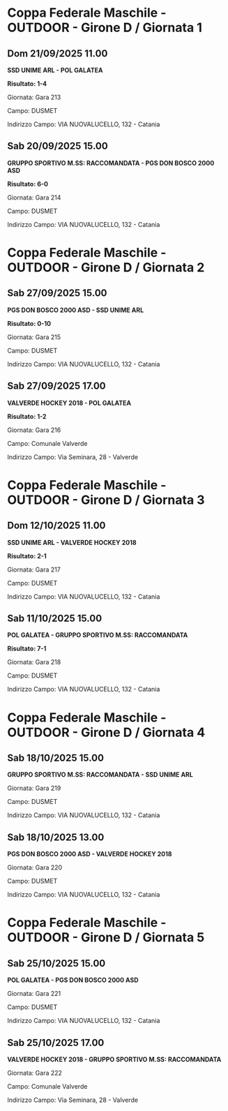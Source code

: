 # Coppa Federale Maschile - OUTDOOR  - Girone D / Giornata 1
## Dom 21/09/2025 11.00

<strong>SSD UNIME ARL - POL GALATEA</strong>

**Risultato: 1-4**

Giornata: Gara 213

Campo: DUSMET 

Indirizzo Campo:  VIA NUOVALUCELLO, 132 - Catania



## Sab 20/09/2025 15.00

<strong>GRUPPO SPORTIVO M.SS: RACCOMANDATA - PGS DON BOSCO 2000 ASD</strong>

**Risultato: 6-0**

Giornata: Gara 214

Campo: DUSMET 

Indirizzo Campo:  VIA NUOVALUCELLO, 132 - Catania


# Coppa Federale Maschile - OUTDOOR  - Girone D / Giornata 2
## Sab 27/09/2025 15.00

<strong>PGS DON BOSCO 2000 ASD - SSD UNIME ARL</strong>

**Risultato: 0-10**

Giornata: Gara 215

Campo: DUSMET 

Indirizzo Campo:  VIA NUOVALUCELLO, 132 - Catania



## Sab 27/09/2025 17.00

<strong>VALVERDE HOCKEY 2018 - POL GALATEA</strong>

**Risultato: 1-2**

Giornata: Gara 216

Campo: Comunale Valverde 

Indirizzo Campo:  Via Seminara, 28 - Valverde


# Coppa Federale Maschile - OUTDOOR  - Girone D / Giornata 3
## Dom 12/10/2025 11.00

<strong>SSD UNIME ARL - VALVERDE HOCKEY 2018</strong>

**Risultato: 2-1**

Giornata: Gara 217

Campo: DUSMET 

Indirizzo Campo:  VIA NUOVALUCELLO, 132 - Catania



## Sab 11/10/2025 15.00

<strong>POL GALATEA - GRUPPO SPORTIVO M.SS: RACCOMANDATA</strong>

**Risultato: 7-1**

Giornata: Gara 218

Campo: DUSMET 

Indirizzo Campo:  VIA NUOVALUCELLO, 132 - Catania


# Coppa Federale Maschile - OUTDOOR  - Girone D / Giornata 4
## Sab 18/10/2025 15.00

<strong>GRUPPO SPORTIVO M.SS: RACCOMANDATA - SSD UNIME ARL</strong>

Giornata: Gara 219

Campo: DUSMET 

Indirizzo Campo:  VIA NUOVALUCELLO, 132 - Catania



## Sab 18/10/2025 13.00

<strong>PGS DON BOSCO 2000 ASD - VALVERDE HOCKEY 2018</strong>

Giornata: Gara 220

Campo: DUSMET 

Indirizzo Campo:  VIA NUOVALUCELLO, 132 - Catania


# Coppa Federale Maschile - OUTDOOR  - Girone D / Giornata 5
## Sab 25/10/2025 15.00

<strong>POL GALATEA - PGS DON BOSCO 2000 ASD</strong>

Giornata: Gara 221

Campo: DUSMET 

Indirizzo Campo:  VIA NUOVALUCELLO, 132 - Catania



## Sab 25/10/2025 17.00

<strong>VALVERDE HOCKEY 2018 - GRUPPO SPORTIVO M.SS: RACCOMANDATA</strong>

Giornata: Gara 222

Campo: Comunale Valverde 

Indirizzo Campo:  Via Seminara, 28 - Valverde


